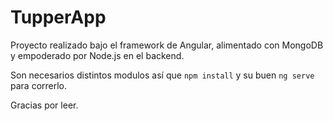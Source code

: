 # TupperApp

Proyecto realizado bajo el framework de Angular, alimentado con MongoDB y empoderado por Node.js en el backend.

Son necesarios distintos modulos así que <code>npm install</code> y su buen <code>ng serve</code> para correrlo.

Gracias por leer.